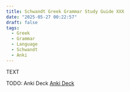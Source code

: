 ```yaml
---
title: Schwandt Greek Grammar Study Guide XXX
date: "2025-05-27 00:22:57"
draft: false
tags:
  - Greek
  - Grammar
  - Language
  - Schwandt
  - Anki
---
```


<greek-toc></greek-toc>

<print-section>

TEXT

</print-section>

TODO: Anki Deck
[Anki Deck](/anki/schwandt_XXX.apkg)
